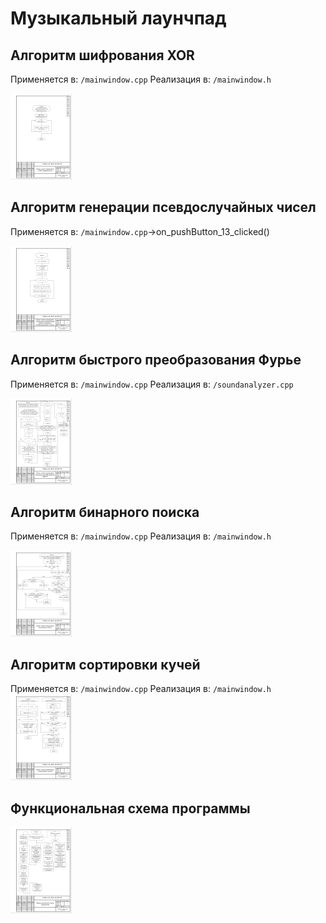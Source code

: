 # Музыкальный лаунчпад

 

## Алгоритм шифрования XOR

Применяется в: `/mainwindow.cpp`
Реализация в: `/mainwindow.h`

![Algorithm scheme](schemes/XOR.png)
## Алгоритм генерации псевдослучайных чисел

Применяется в: `/mainwindow.cpp`->on_pushButton_13_clicked()

![Algorithm scheme](schemes/random.png)
## Алгоритм быстрого преобразования Фурье

Применяется в: `/mainwindow.cpp`
Реализация в: `/soundanalyzer.cpp`

![Algorithm scheme](schemes/FFT.png)

## Алгоритм бинарного поиска

Применяется в: `/mainwindow.cpp`
Реализация в: `/mainwindow.h`

![Algorithm scheme](schemes/BinSearch.png)
## Алгоритм cортировки кучей

Применяется в: `/mainwindow.cpp`
Реализация в: `/mainwindow.h`
![Algorithm scheme](schemes/Heapsort.png)
## Функциональная схема программы



![Algorithm scheme](schemes/funkc.png)


